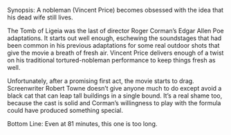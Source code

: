Synopsis: A nobleman (Vincent Price) becomes obsessed with the idea that his dead wife still lives.

The Tomb of Ligeia was the last of director Roger Corman’s Edgar Allen Poe adaptations.  It starts out well enough, eschewing the soundstages that had been common in his previous adaptations for some real outdoor shots that give the movie a breath of fresh air.  Vincent Price delivers enough of a twist on his traditional tortured-nobleman performance to keep things fresh as well.

Unfortunately, after a promising first act, the movie starts to drag.  Screenwriter Robert Towne doesn’t give anyone much to do except avoid a black cat that can leap tall buildings in a single bound.  It’s a real shame too, because the cast is solid and Corman’s willingness to play with the formula could have produced something special.

Bottom Line: Even at 81 minutes, this one is too long.